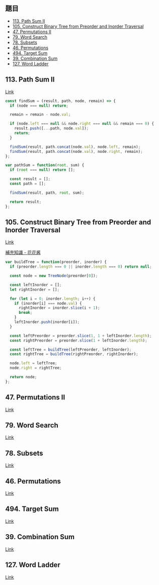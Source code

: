 ## 題目

* [113. Path Sum II](https://leetcode.com/problems/path-sum-ii/)
* [105. Construct Binary Tree from Preorder and Inorder Traversal](https://leetcode.com/problems/construct-binary-tree-from-preorder-and-inorder-traversal/)
* [47. Permutations II](https://leetcode.com/problems/permutations-ii/)
* [79. Word Search](https://leetcode.com/problems/word-search/)
* [78. Subsets](https://leetcode.com/problems/subsets/)
* [46. Permutations](https://leetcode.com/problems/permutations/)
* [494. Target Sum](https://leetcode.com/problems/target-sum/)
* [39. Combination Sum](https://leetcode.com/problems/combination-sum/)
* [127. Word Ladder](https://leetcode.com/problems/word-ladder/)

## 113. Path Sum II

[Link](https://leetcode.com/problems/path-sum-ii/)

```javascript
const findSum = (result, path, node, remain) => {
  if (node === null) return;

  remain = remain - node.val;

  if (node.left === null && node.right === null && remain === 0) {
    result.push([...path, node.val]);
    return;
  }

  findSum(result, path.concat(node.val), node.left, remain);
  findSum(result, path.concat(node.val), node.right, remain);
};

var pathSum = function(root, sum) {
  if (root === null) return [];

  const result = [];
  const path = [];

  findSum(result, path, root, sum);

  return result;
};
```

## 105. Construct Binary Tree from Preorder and Inorder Traversal

[Link](https://leetcode.com/problems/construct-binary-tree-from-preorder-and-inorder-traversal/submissions/)

[補充知識 - 花花酱](https://www.youtube.com/watch?v=53aOi0Drp9I)

```javascript
var buildTree = function(preorder, inorder) {
  if (preorder.length === 0 || inorder.length === 0) return null;

  const node = new TreeNode(preorder[0]);

  const leftInorder = [];
  let rightInorder = [];

  for (let i = 0; inorder.length; i++) {
    if (inorder[i] === node.val) {
      rightInorder = inorder.slice(i + 1);
      break;
    }
    leftInorder.push(inorder[i]);
  }

  const leftPreorder = preorder.slice(1, 1 + leftInorder.length);
  const rightPreorder = preorder.slice(1 + leftInorder.length);

  const leftTree = buildTree(leftPreorder, leftInorder);
  const rightTree = buildTree(rightPreorder, rightInorder);

  node.left = leftTree;
  node.right = rightTree;

  return node;
};
```

## 47. Permutations II

[Link]()

## 79. Word Search

[Link]()

## 78. Subsets

[Link]()

## 46. Permutations

[Link]()

## 494. Target Sum

[Link]()

## 39. Combination Sum

[Link]()

## 127. Word Ladder

[Link]()
